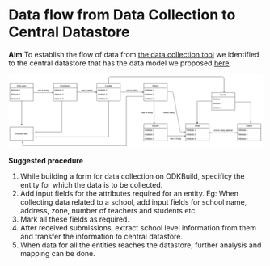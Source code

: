 # Data flow from Data Collection to Central Datastore

**Aim**
To establish the flow of data from [the data collection tool](./006-odk.md) we identified to the central datastore that has the data model we proposed [here](../information-mapping/001-data-model.md).

![data model](../information-mapping/assets/data-model.png)

**Suggested procedure**
1. While building a form for data collection on ODKBuild, specificy the entity for which the data is to be collected.
2. Add input fields for the attributes required for an entity. Eg: When collecting data related to a school, add input fields for school name, address, zone, number of teachers and students etc.
3. Mark all these fields as required.
4. After received submissions, extract school level information from them and transfer the information to central datastore.
5. When data for all the entities reaches the datastore, further analysis and mapping can be done.
